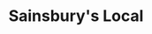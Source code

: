 ---
title: "Sainsbury's Local"
url: /aberdeen/sainsburys-local-north-deeside-road/
shop: convenience
---